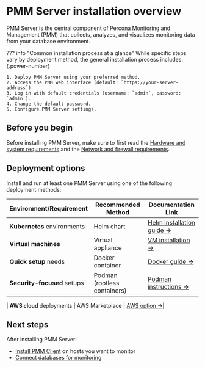 # PMM Server installation overview

PMM Server is the central component of Percona Monitoring and Management (PMM) that collects, analyzes, and visualizes monitoring data from your database environment.

??? info "Common installation process at a glance"
    While specific steps vary by deployment method, the general installation process includes:
    {.power-number}

    1. Deploy PMM Server using your preferred method.
    2. Access the PMM web interface (default: `https://your-server-address`)
    3. Log in with default credentials (username: `admin`, password: `admin`).
    4. Change the default password.
    5. Configure PMM Server settings. 

## Before you begin
Before installing PMM Server, make sure to first read the [Hardware and system requirements](../plan-pmm-installation/hardware_and_system.md) and the [Network and firewall requirements](../plan-pmm-installation/network_and_firewall.md).

## Deployment options

Install and run at least one PMM Server using one of the following deployment methods:

| Environment/Requirement       | Recommended Method          | Documentation Link                                                                 |
|-------------------------------|-----------------------------|-----------------------------------------------------------------------------------|
| **Kubernetes** environments   | Helm chart                  | [Helm installation guide →](../install-pmm-server/deployment-options/helm/index.md) |
| **Virtual machines**          | Virtual appliance           | [VM installation →](../install-pmm-server/deployment-options/virtual/index.md)     |
| **Quick setup** needs         | Docker container            | [Docker guide →](../install-pmm-server/deployment-options/docker/index.md)         |
| **Security-focused** setups   | Podman (rootless containers)| [Podman instructions →](../install-pmm-server/deployment-options/podman/index.md)  |

|  **AWS cloud** deployments     | AWS Marketplace             | [AWS option →](../install-pmm-server/deployment-options/aws/deploy_aws.md)|


## Next steps

After installing PMM Server:

- [Install PMM Client](../install-pmm-client/index.md) on hosts you want to monitor
- [Connect databases for monitoring](../install-pmm-client/connect-database/index.md)